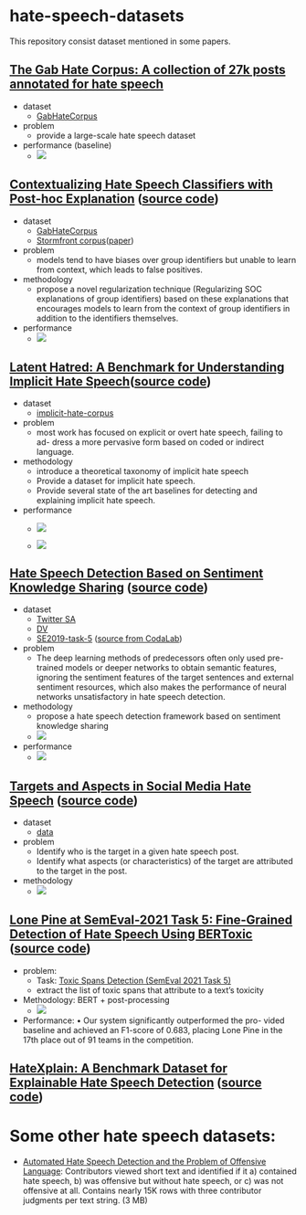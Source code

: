# hate-speech-datasets
This repository consist dataset mentioned in some papers. 
## [The Gab Hate Corpus: A collection of 27k posts annotated for hate speech](https://github.com/liuchaoqun/hate-speech-datasets/blob/main/GabHateCorpus/Documentation/2020_The%20Gab%20Hate%20Corpus-%20A%20collection%20of%2027k%20posts%20annotated%20for%20hate%20speech.pdf)
* dataset
  - [GabHateCorpus](https://github.com/liuchaoqun/hate-speech-datasets/tree/main/GabHateCorpus)
* problem
  -  provide a large-scale hate speech dataset
* performance (baseline)
  - ![](https://github.com/liuchaoqun/hate-speech-datasets/blob/main/GabHateCorpus/GHC_baseline.png?raw=true)

## [Contextualizing Hate Speech Classifiers with Post-hoc Explanation](https://arxiv.org/abs/2005.02439) ([source code](https://github.com/BrendanKennedy/contextualizing-hate-speech-models-with-explanations))
* dataset
  - [GabHateCorpus](https://github.com/liuchaoqun/hate-speech-datasets/tree/main/GabHateCorpus)
  - [Stormfront corpus](https://github.com/aitor-garcia-p/hate-speech-dataset)([paper](https://arxiv.org/pdf/1809.04444.pdf))
* problem
  - models tend to have biases over group identifiers but unable to learn from context, which leads to false positives.
* methodology
  - propose a novel regularization technique (Regularizing SOC explanations of group identifiers) based on these explanations that encourages models to learn from the context of group identifiers in addition to the identifiers themselves.
* performance
  - ![](https://github.com/liuchaoqun/hate-speech-datasets/blob/main/figs/contextualizing.png?raw=true)

## [Latent Hatred: A Benchmark for Understanding Implicit Hate Speech](https://arxiv.org/abs/2109.05322)([source code](https://github.com/GT-SALT/implicit-hate))
* dataset
  - [implicit-hate-corpus](https://github.com/liuchaoqun/hate-speech-datasets/tree/main/implicit-hate-corpus)
* problem
  - most work has focused on explicit or overt hate speech, failing to ad- dress a more pervasive form based on coded or indirect language.
* methodology
  - introduce a theoretical taxonomy of implicit hate speech 
  - Provide a dataset for implicit hate speech.
  - Provide several state of the art baselines for detecting and explaining implicit hate speech.
* performance
  - ![](https://github.com/liuchaoqun/hate-speech-datasets/blob/main/figs/implicit1.png?raw=true)
  
  - ![](https://github.com/liuchaoqun/hate-speech-datasets/blob/main/figs/implicit2.png?raw=true)

## [Hate Speech Detection Based on Sentiment Knowledge Sharing](https://aclanthology.org/2021.acl-long.556/) ([source code](https://github.com/1783696285/SKS))
* dataset 
  - [Twitter SA](https://github.com/liuchaoqun/hate-speech-datasets/tree/main/Twitter-SA)
  - [DV](https://github.com/liuchaoqun/hate-speech-datasets/tree/main/DV)
  - [SE2019-task-5](https://github.com/liuchaoqun/hate-speech-datasets/tree/main/SE2019-task-5) ([source from CodaLab](https://competitions.codalab.org/competitions/19935#learn_the_details))
* problem
  - The deep learning methods of predecessors often only used pre-trained models or deeper networks to obtain semantic features, ignoring the sentiment features of the target sentences and external sentiment resources, which also makes the performance of neural networks unsatisfactory in hate speech detection.
* methodology
  - propose a hate speech detection framework based on sentiment knowledge sharing
  - ![](https://github.com/liuchaoqun/hate-speech-datasets/blob/main/figs/SKS_arch.png?raw=true)
* performance
  - ![](https://github.com/liuchaoqun/hate-speech-datasets/blob/main/figs/SKS.png?raw=true)

## [Targets and Aspects in Social Media Hate Speech](https://aclanthology.org/2021.woah-1.19.pdf) ([source code](https://github.com/TalnUPF/HateSpeechTargetsAspects))
* dataset
  - [data](https://github.com/TalnUPF/HateSpeechTargetsAspects/tree/main/data)
* problem
  -	Identify who is the target in a given hate speech post.
  -	Identify what aspects (or characteristics) of the target are attributed to the target in the post.
* methodology
  - ![](https://github.com/liuchaoqun/hate-speech-datasets/blob/main/figs/targets_arch.png?raw=true)

## [Lone Pine at SemEval-2021 Task 5: Fine-Grained Detection of Hate Speech Using BERToxic](https://arxiv.org/abs/2104.03506) ([source code](https://github.com/Yakoob-Khan/Toxic-Spans-Detection))
* problem: 
  - Task: [Toxic Spans Detection (SemEval 2021 Task 5)](https://github.com/ipavlopoulos/toxic_spans)
  - extract the list of toxic spans that attribute to a text’s toxicity 
* Methodology: BERT + post-processing
  - ![](https://github.com/liuchaoqun/hate-speech-datasets/blob/main/figs/bertoxic.png?raw=true)
* Performance: •	Our system significantly outperformed the pro- vided baseline and achieved an F1-score of 0.683, placing Lone Pine in the 17th place out of 91 teams in the competition.

## [HateXplain: A Benchmark Dataset for Explainable Hate Speech Detection](https://arxiv.org/abs/2012.10289) ([source code](https://github.com/hate-alert/HateXplain))

# Some other hate speech datasets: 
* [Automated Hate Speech Detection and the Problem of Offensive Language](https://github.com/t-davidson/hate-speech-and-offensive-language): Contributors viewed short text and identified if it a) contained hate speech, b) was offensive but without hate speech, or c) was not offensive at all. Contains nearly 15K rows with three contributor judgments per text string. (3 MB)
